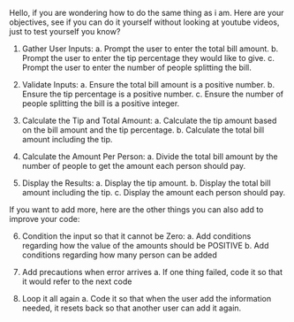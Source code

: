 Hello, if you are wondering how to do the same thing as i am. Here are your objectives, see if you can do it yourself without looking at youtube videos, just to test yourself you know?

1. Gather User Inputs:
  a. Prompt the user to enter the total bill amount.
  b. Prompt the user to enter the tip percentage they would like to give.
  c. Prompt the user to enter the number of people splitting the bill.

2. Validate Inputs:
  a. Ensure the total bill amount is a positive number.
  b. Ensure the tip percentage is a positive number.
  c. Ensure the number of people splitting the bill is a positive integer.

3. Calculate the Tip and Total Amount:
  a. Calculate the tip amount based on the bill amount and the tip percentage.
  b. Calculate the total bill amount including the tip.

4. Calculate the Amount Per Person:
  a. Divide the total bill amount by the number of people to get the amount each person should pay.

5. Display the Results:
  a. Display the tip amount.
  b. Display the total bill amount including the tip.
  c. Display the amount each person should pay.

If you want to add more, here are the other things you can also add to improve your code:

6. Condition the input so that it cannot be Zero:
  a. Add conditions regarding how the value of the amounts should be POSITIVE
  b. Add conditions regarding how many person can be added

7. Add precautions when error arrives
  a. If one thing failed, code it so that it would refer to the next code

8. Loop it all again
   a. Code it so that when the user add the information needed, it resets back so that another user can add it again.
